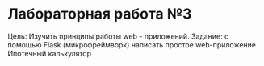 # Лабораторная работа №3
Цель: Изучить принципы работы web - приложений.
Задание: с помощью Flask (микрофреймворк) написать простое web-приложение Ипотечный калькулятор 
